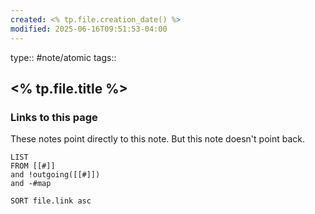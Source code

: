 ```yaml
---
created: <% tp.file.creation_date() %>
modified: 2025-06-16T09:51:53-04:00
---
```

type:: #note/atomic 
tags::

## <% tp.file.title %>



### Links to this page
These notes point directly to this note. But this note doesn't point back.
```dataview
LIST
FROM [[#]]
and !outgoing([[#]])
and -#map

SORT file.link asc
```
